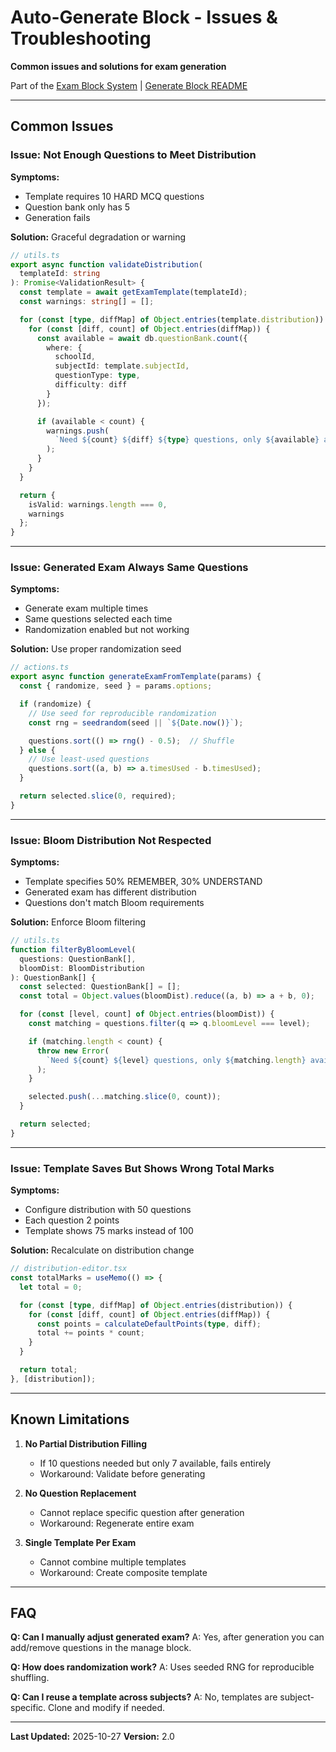 # Auto-Generate Block - Issues & Troubleshooting

**Common issues and solutions for exam generation**

Part of the [Exam Block System](../README.md) | [Generate Block README](./README.md)

---

## Common Issues

### Issue: Not Enough Questions to Meet Distribution

**Symptoms:**
- Template requires 10 HARD MCQ questions
- Question bank only has 5
- Generation fails

**Solution:** Graceful degradation or warning

```typescript
// utils.ts
export async function validateDistribution(
  templateId: string
): Promise<ValidationResult> {
  const template = await getExamTemplate(templateId);
  const warnings: string[] = [];

  for (const [type, diffMap] of Object.entries(template.distribution)) {
    for (const [diff, count] of Object.entries(diffMap)) {
      const available = await db.questionBank.count({
        where: {
          schoolId,
          subjectId: template.subjectId,
          questionType: type,
          difficulty: diff
        }
      });

      if (available < count) {
        warnings.push(
          `Need ${count} ${diff} ${type} questions, only ${available} available`
        );
      }
    }
  }

  return {
    isValid: warnings.length === 0,
    warnings
  };
}
```

---

### Issue: Generated Exam Always Same Questions

**Symptoms:**
- Generate exam multiple times
- Same questions selected each time
- Randomization enabled but not working

**Solution:** Use proper randomization seed

```typescript
// actions.ts
export async function generateExamFromTemplate(params) {
  const { randomize, seed } = params.options;

  if (randomize) {
    // Use seed for reproducible randomization
    const rng = seedrandom(seed || `${Date.now()}`);

    questions.sort(() => rng() - 0.5);  // Shuffle
  } else {
    // Use least-used questions
    questions.sort((a, b) => a.timesUsed - b.timesUsed);
  }

  return selected.slice(0, required);
}
```

---

### Issue: Bloom Distribution Not Respected

**Symptoms:**
- Template specifies 50% REMEMBER, 30% UNDERSTAND
- Generated exam has different distribution
- Questions don't match Bloom requirements

**Solution:** Enforce Bloom filtering

```typescript
// utils.ts
function filterByBloomLevel(
  questions: QuestionBank[],
  bloomDist: BloomDistribution
): QuestionBank[] {
  const selected: QuestionBank[] = [];
  const total = Object.values(bloomDist).reduce((a, b) => a + b, 0);

  for (const [level, count] of Object.entries(bloomDist)) {
    const matching = questions.filter(q => q.bloomLevel === level);

    if (matching.length < count) {
      throw new Error(
        `Need ${count} ${level} questions, only ${matching.length} available`
      );
    }

    selected.push(...matching.slice(0, count));
  }

  return selected;
}
```

---

### Issue: Template Saves But Shows Wrong Total Marks

**Symptoms:**
- Configure distribution with 50 questions
- Each question 2 points
- Template shows 75 marks instead of 100

**Solution:** Recalculate on distribution change

```typescript
// distribution-editor.tsx
const totalMarks = useMemo(() => {
  let total = 0;

  for (const [type, diffMap] of Object.entries(distribution)) {
    for (const [diff, count] of Object.entries(diffMap)) {
      const points = calculateDefaultPoints(type, diff);
      total += points * count;
    }
  }

  return total;
}, [distribution]);
```

---

## Known Limitations

1. **No Partial Distribution Filling**
   - If 10 questions needed but only 7 available, fails entirely
   - Workaround: Validate before generating

2. **No Question Replacement**
   - Cannot replace specific question after generation
   - Workaround: Regenerate entire exam

3. **Single Template Per Exam**
   - Cannot combine multiple templates
   - Workaround: Create composite template

---

## FAQ

**Q: Can I manually adjust generated exam?**
A: Yes, after generation you can add/remove questions in the manage block.

**Q: How does randomization work?**
A: Uses seeded RNG for reproducible shuffling.

**Q: Can I reuse a template across subjects?**
A: No, templates are subject-specific. Clone and modify if needed.

---

**Last Updated:** 2025-10-27
**Version:** 2.0
